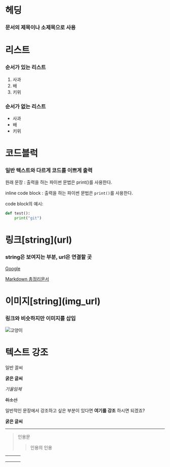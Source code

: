 # 헤딩

### 문서의 제목이나 소제목으로 사용



# 리스트

### 순서가 있는 리스트

1. 사과
2. 배
3. 키위

### 순서가 없는 리스트

- 사과
- 배
- 키위



# 코드블럭

### 일반 텍스트와 다르게 코드를 이쁘게 출력

원래 문장 : 출력을 하는 파이썬 문법은 print()를 사용한다.

inline code block : 출력을 하는 파이썬 문법은 `print()`를 사용한다. 

code block의 예시:

```python
def test():
	print("git")
```



# 링크\[string](url)

### string은 보여지는 부분, url은 연결할 곳

[Google](https://www.google.com)

[Markdown 총정리문서](https://www.google.co.kr/url?sa=t&rct=j&q=&esrc=s&source=web&cd=&cad=rja&uact=8&ved=2ahUKEwjPvYi73av1AhUXc3AKHckeAkkQFnoECAMQAQ&url=https%3A%2F%2Fheropy.blog%2F2017%2F09%2F30%2Fmarkdown%2F&usg=AOvVaw2oI3X7-OhcyT7FdCqQ7aQ5)





# 이미지\[string](img_url)

### 링크와 비슷하지만 이미지를 삽입



<img src="Test.assets/cat.jpg" alt="고양이"  />



# 텍스트 강조

일반 끌씨

**굵은 글씨**

*기울임체*

~~취소선~~

일반적인 문장에서 강조하고 싶은 부분이 있다면 **여기를 강조** 하시면 되겠죠?

__굵은 글씨__

---



> 인용문
>
> > 인용의 인용





|      |      |      |
| ---- | ---- | ---- |
|      |      |      |
|      |      |      |
|      |      |      |

























